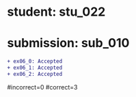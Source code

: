 # student: stu_022
# submission: sub_010

```diff
+ ex06_0: Accepted
+ ex06_1: Accepted
+ ex06_2: Accepted
```
#incorrect=0
#correct=3
